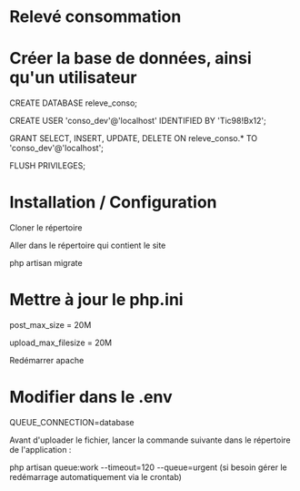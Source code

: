 # Relevé consommation


# Créer la base de données, ainsi qu'un utilisateur

CREATE DATABASE releve_conso;


CREATE USER 'conso_dev'@'localhost' IDENTIFIED BY 'Tic98!Bx12';


GRANT SELECT, INSERT, UPDATE, DELETE ON releve_conso.* TO 'conso_dev'@'localhost';


FLUSH PRIVILEGES; 


# Installation / Configuration
Cloner le répertoire

Aller dans le répertoire qui contient le site

php artisan migrate 


# Mettre à jour le php.ini 
post_max_size = 20M

upload_max_filesize = 20M

Redémarrer apache


# Modifier dans le .env
QUEUE_CONNECTION=database


Avant d'uploader le fichier, lancer la commande suivante dans le répertoire de l'application :

php artisan queue:work --timeout=120 --queue=urgent (si besoin gérer le redémarrage automatiquement via le crontab)

